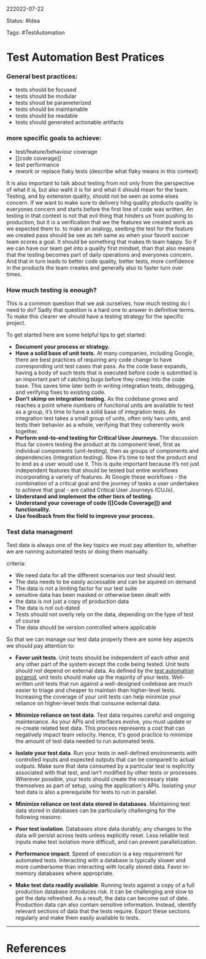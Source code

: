 222022-07-22

Status: #Idea

Tags: #TestAutomation 

# Test Automation Best Pratices

### General best practices:
- tests should be focused
- tests should be modular
- tests shoud be parameterized
- tests should be maintainable
- tests should be readable
- tests should generated actionable artifacts

### more specific goals to achieve:
- test/feature/behaviour coverage
- [[code coverage]]
- test performance
- rework or replace flaky tests (describe what flaky means in this context)

It is also important to talk about testing from not only from the perspective of what it is, but also waht it is for and what it should mean for the team. Testing, and by extension quality, should not be seen as some elses concern. If we want to make sure to delivery hihg quality ptoducts quality is everyones concern and starts before the first line of code was written. An testing in that context is not that evil thing that hinders us from pushing to production, but it is a verification that we the features we created work as we expected them to. to make an analogy, seeibng the test for the feature we created pass should be see as teh same as when your favorit soccer team scores a goal. It should be something that makes th team happy.  So if we can have our team get into a quality first mindset, than that also means that the testing becomes part of daily operations and everyones concern. And that in turn leads to better code quality, better tests, more confidence in the products the team creates and generally also to faster turn over times.

### How much testing is enough?

This is a common question that we ask ourselves, how much testing do I need to do? Sadly that question is a hard one to answer in definitive terms. To make this clearer we should have a testing strategy for the specific project.

To get started here are some helpful tips to get started:

-   **Document your process or strategy.**
-   **Have a solid base of unit tests.** At many companies, including Google, there are best practices of requiring any code change to have corresponding unit test cases that pass. As the code base expands, having a body of such tests that is executed before code is submitted is an important part of catching bugs before they creep into the code base. This saves time later both in writing integration tests, debugging, and verifying fixes to existing code.
-   **Don’t skimp on integration testing.** As the codebase grows and reaches a point where numbers of functional units are available to test as a group, it’s time to have a solid base of integration tests. An integration test takes a small group of units, often only two units, and tests their behavior as a whole, verifying that they coherently work together.
-   **Perform end-to-end testing for Critical User Journeys.** The discussion thus far covers testing the product at its component level, first as individual components (unit-testing), then as groups of components and dependencies (integration testing). Now it’s time to test the product end to end as a user would use it. This is quite important because it’s not just independent features that should be tested but entire workflows incorporating a variety of features. At Google these workflows - the combination of a critical goal and the journey of tasks a user undertakes to achieve that goal - are called Critical User Journeys (CUJs).
-   **Understand and implement the other tiers of testing.**
-   **Understand your coverage of code ([[Code Coverage]]) and functionality.**
-   **Use feedback from the field to improve your process.**

### Test data managment

Test data is always one of the key topics we must pay attention to, whether we are running automated tests or doing them manually. 

criteria:
- We need data for all the different scenarios our test should test.
- The data needs to be easily accessable and can be aquired on demand
- The data is not a limiting factor for our test suite
- sensitive data has been masked or otherwise been dealt with
- the data is not just a copy of production data
- The data is not out-dated
- Tests should not overly rely on the data, depending on the type of test of course
- The data should be version controlled where applicable

So that we can manage our test data properly there are some key aspects we should pay attention to:
- **Favor unit tests**. Unit tests should be independent of each other and any other part of the system except the code being tested. Unit tests should not depend on external data. As defined by the [test automation pyramid](https://martinfowler.com/articles/practical-test-pyramid.html#TheTestPyramid), unit tests should make up the majority of your tests. Well-written unit tests that run against a well-designed codebase are much easier to triage and cheaper to maintain than higher-level tests. Increasing the coverage of your unit tests can help minimize your reliance on higher-level tests that consume external data.

-  **Minimize reliance on test data**. Test data requires careful and ongoing maintenance. As your APIs and interfaces evolve, you must update or re-create related test data. This process represents a cost that can negatively impact team velocity. Hence, it's good practice to minimize the amount of test data needed to run automated tests.

- **Isolate your test data**. Run your tests in well-defined environments with controlled inputs and expected outputs that can be compared to actual outputs. Make sure that data consumed by a particular test is explicitly associated with that test, and isn't modified by other tests or processes. Wherever possible, your tests should create the necessary state themselves as part of setup, using the application's APIs. Isolating your test data is also a prerequisite for tests to run in parallel.

- **Minimize reliance on test data stored in databases**. Maintaining test data stored in databases can be particularly challenging for the following reasons:
    
- **Poor test isolation**. Databases store data durably; any changes to the data will persist across tests unless explicitly reset. Less reliable test inputs make test isolation more difficult, and can prevent parallelization.

- **Performance impact**. Speed of execution is a key requirement for automated tests. Interacting with a database is typically slower and more cumbersome than interacting with locally stored data. Favor in-memory databases where appropriate.

- **Make test data readily available**. Running tests against a copy of a full production database introduces risk. It can be challenging and slow to get the data refreshed. As a result, the data can become out of date. Production data can also contain sensitive information. Instead, identify relevant sections of data that the tests require. Export these sections regularly and make them easily available to tests.

___
# References
